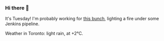 ### Hi there :wave:

It's Tuesday! I'm probably working for [this bunch](https://github.com/kohofinancial), lighting a fire under some Jenkins pipeline.

Weather in Toronto: light rain, at +2°C.
